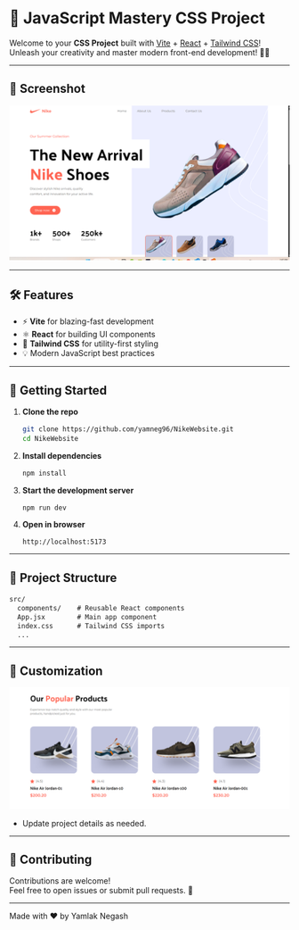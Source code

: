 # 🚀 JavaScript Mastery CSS Project

Welcome to your **CSS Project** built with [Vite](https://vitejs.dev/) + [React](https://react.dev/) + [Tailwind CSS](https://tailwindcss.com/)!  
Unleash your creativity and master modern front-end development! 🎨✨

---

## 📸 Screenshot

![Project Screenshot](./pictures/Hero.png)
<!-- Replace with your actual screenshot file path -->

---

## 🛠️ Features

- ⚡ **Vite** for blazing-fast development
- ⚛️ **React** for building UI components
- 🌈 **Tailwind CSS** for utility-first styling
- 💡 Modern JavaScript best practices

---

## 🚀 Getting Started

1. **Clone the repo**
   ```bash
   git clone https://github.com/yamneg96/NikeWebsite.git
   cd NikeWebsite
   ```

2. **Install dependencies**
   ```bash
   npm install
   ```

3. **Start the development server**
   ```bash
   npm run dev
   ```

4. **Open in browser**
   ```
   http://localhost:5173
   ```

---

## 📂 Project Structure

```
src/
  components/    # Reusable React components
  App.jsx        # Main app component
  index.css      # Tailwind CSS imports
  ...
```

---

## 📝 Customization

![Project Screenshot](./pictures/PopularProducts.png)
- Update project details as needed.

---

## 🙌 Contributing

Contributions are welcome!  
Feel free to open issues or submit pull requests. 🚀

---

Made with ❤️ by Yamlak Negash
